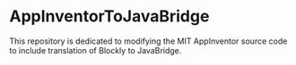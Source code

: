 # AppInventorToJavaBridge
This repository is dedicated to modifying the MIT AppInventor source code to include translation of Blockly to JavaBridge.
